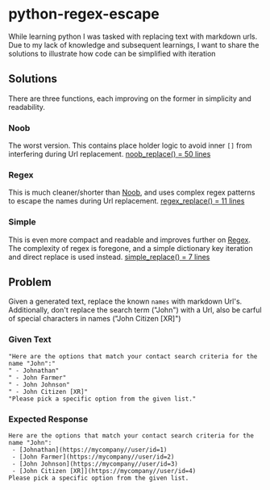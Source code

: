 # python-regex-escape

While learning python I was tasked with replacing text with markdown urls. Due to my lack of knowledge and subsequent learnings, I want to share the solutions to illustrate how code can be simplified with iteration

## Solutions

There are three functions, each improving on the former in simplicity and readability.

### Noob

The worst version. This contains place holder logic to avoid inner `[]` from interfering during Url replacement.
[noob_replace() = 50 lines](https://github.com/Jaxsbr/python-regex-escape/blob/main/pythonregexescape/main.py#L32-L81)

### Regex

This is much cleaner/shorter than [Noob](#noob), and uses complex regex patterns to escape the names during Url replacement.
[regex_replace() = 11 lines](https://github.com/Jaxsbr/python-regex-escape/blob/main/pythonregexescape/main.py#L84-L95)

### Simple

This is even more compact and readable and improves further on [Regex](#regex). The complexity of regex is foregone, and a simple dictionary key iteration and direct replace is used instead.
[simple_replace() = 7 lines](https://github.com/Jaxsbr/python-regex-escape/blob/main/pythonregexescape/main.py#L98-L103)

## Problem

Given a generated text, replace the known `names` with markdown Url's.
Additionally, don't replace the search term ("John") with a Url,
also be carful of special characters in names ("John Citizen [XR]")

### Given Text

```
"Here are the options that match your contact search criteria for the name "John":"
" - Johnathan"
" - John Farmer"
" - John Johnson"
" - John Citizen [XR]"
"Please pick a specific option from the given list."
```

### Expected Response

```
Here are the options that match your contact search criteria for the name "John":
 - [Johnathan](https://mycompany//user/id=1)
 - [John Farmer](https://mycompany//user/id=2)
 - [John Johnson](https://mycompany//user/id=3)
 - [John Citizen [XR]](https://mycompany//user/id=4)
Please pick a specific option from the given list.
```
